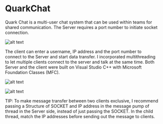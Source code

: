 # QuarkChat

Quark Chat is a multi-user chat system that can be used within teams for shared communication. The Server requires a port number to initiate socket connection. 

![alt text](https://lh4.googleusercontent.com/FDPquImggxeG477_k9IDRuakEFfsAO7_QykUVeetCt1k8_m0PVsac36LAi7l0WEGJ-bQJ1bgGZNTEUTwsHjL=w1440-h706) 

The client can enter a username, IP address and the port number to connect to the Server and start data transfer. 
I incorporated multithreading to let multiple clients connect to the server and talk at the same time. Both Server and the client were built on Visual Studio C++ with Microsoft Foundation Classes (MFC). 

![alt text](https://lh3.googleusercontent.com/UHeq7ALKqsaDuqLRNotkuYOqu163PlFGFxBP4N0sgXsvmikrJ5tmIGobZ0hCQ3OkWLzeXHFpB95wfxHU--zD=w1440-h706) 

![alt text](https://lh4.googleusercontent.com/cwR2-Wd79DJI1se2bu_uDsiTKui6UQauEfh0ZCiJUm6EUFNSoGwpk4RVT_Z7aBMWbexL2SS7MX3cic4bdM9o=w1440-h706) 

TIP: To make message transfer between two clients exclusive, I recommend passing a Structure of SOCKET and IP address in the message pump of thread in the Server side, instead of just passing the SOCKET. In the child thread, match the IP addresses before sending out the message to clients. 
